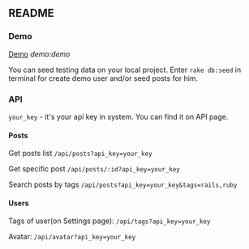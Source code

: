 ## README

### Demo
[Demo](http://apis.expaenergy.lclients.ru/login)
*demo:demo*

You can seed testing data on your local project. Enter `rake db:seed` in terminal for create demo user and/or seed posts for him. 

### API
`your_key` - it's your api key in system. You can find it on API page.

#### Posts
Get posts list `/api/posts?api_key=your_key`

Get specific post `/api/posts/:id?api_key=your_key`

Search posts by tags `/api/posts?api_key=your_key&tags=rails,ruby`

#### Users
Tags of user(on Settings page): `/api/tags?api_key=your_key`

Avatar: `/api/avatar?api_key=your_key`